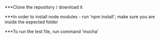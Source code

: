 ***Clone the repository / download it

***In order to install node modules - run 'npm install'; make sure you are inside the expected folder

***To run the test file, run command 'mocha'
